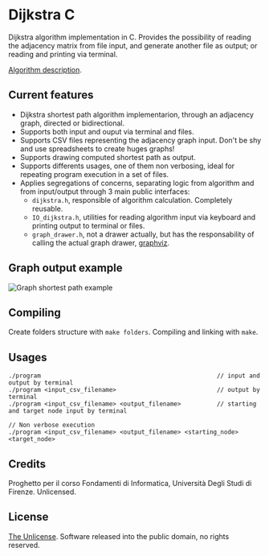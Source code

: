 # Dijkstra C
Dijkstra algorithm implementation in C. Provides the possibility of reading the adjacency matrix from file input, and generate another file as output; or reading and printing via terminal.

[Algorithm description](https://en.wikipedia.org/wiki/Dijkstra%27s_algorithm).
## Current features
- Dijkstra shortest path algorithm implementarion, through an adjacency graph, directed or bidirectional.
- Supports both input and ouput via terminal and files.
- Supports CSV files representing the adjacency graph input. Don't be shy and use spreadsheets to create huges graphs!
- Supports drawing computed shortest path as output.
- Supports differents usages, one of them non verbosing, ideal for repeating program execution in a set of files.
- Applies segregations of concerns, separating logic from algorithm and from input/output through 3 main public interfaces:
    - `dijkstra.h`, responsible of algorithm calculation. Completely reusable.
    - `IO_dijkstra.h`, utilities for reading algorithm input via keyboard and printing output to terminal or files.
    - `graph_drawer.h`, not a drawer actually, but has the responsability of calling the actual graph drawer, [graphviz](http://www.graphviz.org/).
## Graph output example
![Graph shortest path example](https://raw.githubusercontent.com/Maximetinu/Dijkstra-C/master/example_io_files/example_solution.png "Logo Title Text 1")
## Compiling
Create folders structure with `make folders`. Compiling and linking with `make`.
## Usages
    ./program                                                 // input and output by terminal
    ./program <input_csv_filename>                            // output by terminal
    ./program <input_csv_filename> <output_filename>          // starting and target node input by terminal
    
    // Non verbose execution
    ./program <input_csv_filename> <output_filename> <starting_node> <target_node>
## Credits
Proghetto per il corso Fondamenti di Informatica, Università Degli Studi di Firenze. Unlicensed.

## License
[The Unlicense](http://unlicense.org/). Software released into the public domain, no rights reserved.


